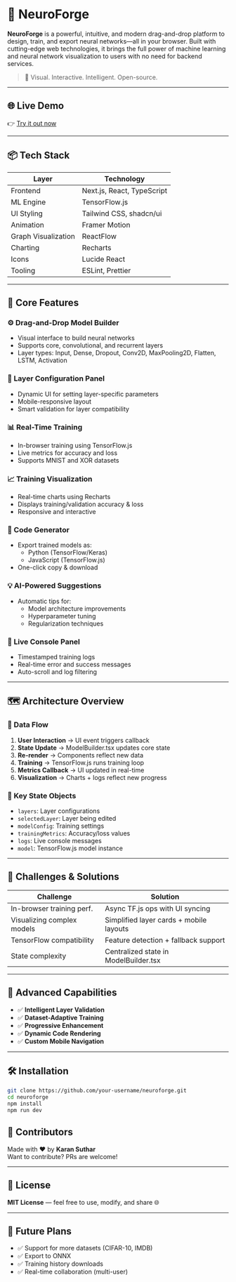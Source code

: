 # 🧠 NeuroForge

**NeuroForge** is a powerful, intuitive, and modern drag-and-drop platform to design, train, and export neural networks—all in your browser. Built with cutting-edge web technologies, it brings the full power of machine learning and neural network visualization to users with no need for backend services.

> 🚀 Visual. Interactive. Intelligent. Open-source.

---

## 🌐 Live Demo

👉 [Try it out now](https://neuro-forge.vercel.app/)

---

## 📦 Tech Stack

| Layer              | Technology                     |
|--------------------|---------------------------------|
| Frontend           | Next.js, React, TypeScript      |
| ML Engine          | TensorFlow.js                   |
| UI Styling         | Tailwind CSS, shadcn/ui         |
| Animation          | Framer Motion                   |
| Graph Visualization| ReactFlow                       |
| Charting           | Recharts                        |
| Icons              | Lucide React                    |
| Tooling            | ESLint, Prettier                |

---

## 🔧 Core Features

### ⚙️ Drag-and-Drop Model Builder
- Visual interface to build neural networks
- Supports core, convolutional, and recurrent layers
- Layer types: Input, Dense, Dropout, Conv2D, MaxPooling2D, Flatten, LSTM, Activation

### 🧩 Layer Configuration Panel
- Dynamic UI for setting layer-specific parameters
- Mobile-responsive layout
- Smart validation for layer compatibility

### 📊 Real-Time Training
- In-browser training using TensorFlow.js
- Live metrics for accuracy and loss
- Supports MNIST and XOR datasets

### 📈 Training Visualization
- Real-time charts using Recharts
- Displays training/validation accuracy & loss
- Responsive and interactive

### 🧠 Code Generator
- Export trained models as:
  - Python (TensorFlow/Keras)
  - JavaScript (TensorFlow.js)
- One-click copy & download

### 💡 AI-Powered Suggestions
- Automatic tips for:
  - Model architecture improvements
  - Hyperparameter tuning
  - Regularization techniques

### 🧾 Live Console Panel
- Timestamped training logs
- Real-time error and success messages
- Auto-scroll and log filtering

---

## 🗺 Architecture Overview

### 🧭 Data Flow

1. **User Interaction** → UI event triggers callback  
2. **State Update** → ModelBuilder.tsx updates core state  
3. **Re-render** → Components reflect new data  
4. **Training** → TensorFlow.js runs training loop  
5. **Metrics Callback** → UI updated in real-time  
6. **Visualization** → Charts + logs reflect new progress

### 🔑 Key State Objects

- `layers`: Layer configurations  
- `selectedLayer`: Layer being edited  
- `modelConfig`: Training settings  
- `trainingMetrics`: Accuracy/loss values  
- `logs`: Live console messages  
- `model`: TensorFlow.js model instance  

---

## 🚨 Challenges & Solutions

| Challenge                     | Solution |
|------------------------------|----------|
| In-browser training perf.    | Async TF.js ops with UI syncing |
| Visualizing complex models   | Simplified layer cards + mobile layouts |
| TensorFlow compatibility     | Feature detection + fallback support |
| State complexity             | Centralized state in ModelBuilder.tsx |

---

## 🔮 Advanced Capabilities

- ✅ **Intelligent Layer Validation**
- ✅ **Dataset-Adaptive Training**
- ✅ **Progressive Enhancement**
- ✅ **Dynamic Code Rendering**
- ✅ **Custom Mobile Navigation**

---

## 🛠️ Installation

```bash
git clone https://github.com/your-username/neuroforge.git
cd neuroforge
npm install
npm run dev
```



## 👥 Contributors

Made with ❤️ by **Karan Suthar**  
Want to contribute? PRs are welcome!

---

## 📜 License

**MIT License** — feel free to use, modify, and share 🌐

---

## 🤖 Future Plans

- ✅ Support for more datasets (CIFAR-10, IMDB)  
- ✅ Export to ONNX  
- ✅ Training history downloads  
- ✅ Real-time collaboration (multi-user)
